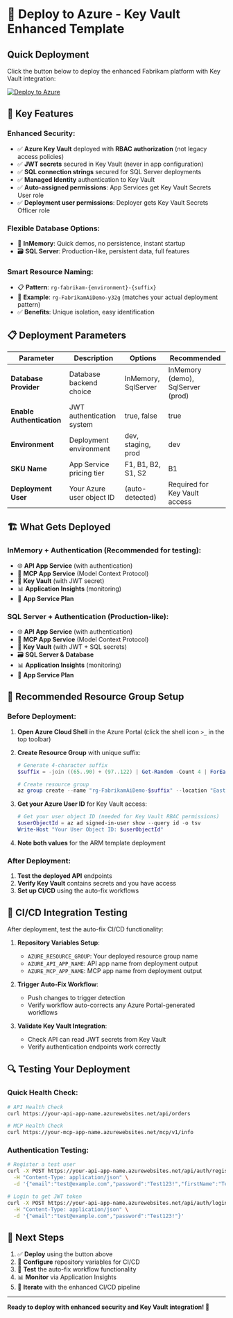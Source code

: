 # 🚀 Deploy to Azure - Key Vault Enhanced Template

## Quick Deployment

Click the button below to deploy the enhanced Fabrikam platform with Key Vault integration:

[![Deploy to Azure](https://aka.ms/deploytoazurebutton)](https://portal.azure.com/#create/Microsoft.Template/uri/https%3A%2F%2Fraw.githubusercontent.com%2Fdavebirr%2FFabrikam-Project%2Fmain%2Fdeployment%2FAzureDeploymentTemplate.json)

## 🔐 Key Features

### Enhanced Security:
- ✅ **Azure Key Vault** deployed with **RBAC authorization** (not legacy access policies)
- ✅ **JWT secrets** secured in Key Vault (never in app configuration)
- ✅ **SQL connection strings** secured for SQL Server deployments
- ✅ **Managed Identity** authentication to Key Vault
- ✅ **Auto-assigned permissions**: App Services get Key Vault Secrets User role
- ✅ **Deployment user permissions**: Deployer gets Key Vault Secrets Officer role

### Flexible Database Options:
- 🚀 **InMemory**: Quick demos, no persistence, instant startup
- 🗃️ **SQL Server**: Production-like, persistent data, full features

### Smart Resource Naming:
- 📋 **Pattern**: `rg-fabrikam-{environment}-{suffix}`
- 🔀 **Example**: `rg-FabrikamAiDemo-y32g` (matches your actual deployment pattern)
- ✅ **Benefits**: Unique isolation, easy identification

## 📋 Deployment Parameters

| Parameter | Description | Options | Recommended |
|-----------|-------------|---------|-------------|
| **Database Provider** | Database backend choice | InMemory, SqlServer | InMemory (demo), SqlServer (prod) |
| **Enable Authentication** | JWT authentication system | true, false | true |
| **Environment** | Deployment environment | dev, staging, prod | dev |
| **SKU Name** | App Service pricing tier | F1, B1, B2, S1, S2 | B1 |
| **Deployment User** | Your Azure user object ID | (auto-detected) | Required for Key Vault access |

## 🏗️ What Gets Deployed

### InMemory + Authentication (Recommended for testing):
- 🌐 **API App Service** (with authentication)
- 🤖 **MCP App Service** (Model Context Protocol)
- 🔐 **Key Vault** (with JWT secret)
- 📊 **Application Insights** (monitoring)
- 📱 **App Service Plan**

### SQL Server + Authentication (Production-like):
- 🌐 **API App Service** (with authentication)
- 🤖 **MCP App Service** (Model Context Protocol)
- 🔐 **Key Vault** (with JWT + SQL secrets)
- 🗃️ **SQL Server & Database**
- 📊 **Application Insights** (monitoring)
- 📱 **App Service Plan**

## 🔧 Recommended Resource Group Setup

### Before Deployment:
1. **Open Azure Cloud Shell** in the Azure Portal (click the shell icon `>_` in the top toolbar)
2. **Create Resource Group** with unique suffix:
   ```powershell
   # Generate 4-character suffix
   $suffix = -join ((65..90) + (97..122) | Get-Random -Count 4 | ForEach-Object {[char]$_})
   
   # Create resource group
   az group create --name "rg-FabrikamAiDemo-$suffix" --location "East US 2"
   ```

3. **Get your Azure User ID** for Key Vault access:
   ```powershell
   # Get your user object ID (needed for Key Vault RBAC permissions)
   $userObjectId = az ad signed-in-user show --query id -o tsv
   Write-Host "Your User Object ID: $userObjectId"
   ```

4. **Note both values** for the ARM template deployment

### After Deployment:
1. **Test the deployed API** endpoints
2. **Verify Key Vault** contains secrets and you have access
3. **Set up CI/CD** using the auto-fix workflows

## 🔄 CI/CD Integration Testing

After deployment, test the auto-fix CI/CD functionality:

1. **Repository Variables Setup**:
   - `AZURE_RESOURCE_GROUP`: Your deployed resource group name
   - `AZURE_API_APP_NAME`: API app name from deployment output
   - `AZURE_MCP_APP_NAME`: MCP app name from deployment output

2. **Trigger Auto-Fix Workflow**:
   - Push changes to trigger detection
   - Verify workflow auto-corrects any Azure Portal-generated workflows

3. **Validate Key Vault Integration**:
   - Check API can read JWT secrets from Key Vault
   - Verify authentication endpoints work correctly

## 🔍 Testing Your Deployment

### Quick Health Check:
```bash
# API Health Check
curl https://your-api-app-name.azurewebsites.net/api/orders

# MCP Health Check  
curl https://your-mcp-app-name.azurewebsites.net/mcp/v1/info
```

### Authentication Testing:
```bash
# Register a test user
curl -X POST https://your-api-app-name.azurewebsites.net/api/auth/register \
  -H "Content-Type: application/json" \
  -d '{"email":"test@example.com","password":"Test123!","firstName":"Test","lastName":"User"}'

# Login to get JWT token
curl -X POST https://your-api-app-name.azurewebsites.net/api/auth/login \
  -H "Content-Type: application/json" \
  -d '{"email":"test@example.com","password":"Test123!"}'
```

## 🎯 Next Steps

1. ✅ **Deploy** using the button above
2. 🔧 **Configure** repository variables for CI/CD
3. 🧪 **Test** the auto-fix workflow functionality
4. 📊 **Monitor** via Application Insights
5. 🔄 **Iterate** with the enhanced CI/CD pipeline

---

**Ready to deploy with enhanced security and Key Vault integration! 🚀**
